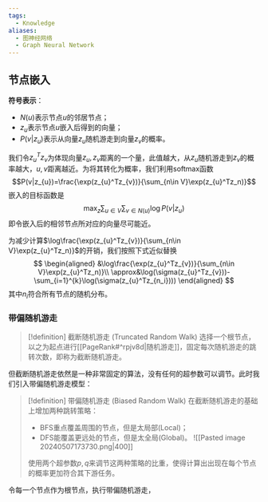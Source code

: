 ```yaml
---
tags:
  - Knowledge
aliases:
  - 图神经网络
  - Graph Neural Network
---
```

## 节点嵌入
**符号表示**：
- $N(u)$表示节点$u$的邻居节点；
- $z_{u}$表示节点$u$嵌入后得到的向量；
- $P(v|z_{u})$表示从向量$z_{u}$随机游走到向量$z_{v}$的概率。

我们令$z_{u}^Tz_{v}$为体现向量$z_{u},z_{v}$距离的一个量，此值越大，从$z_{u}$随机游走到$z_{v}$的概率越大，$u,v$距离越近。为将其转化为概率，我们利用softmax函数
$$P(v|z_{u})=\frac{\exp(z_{u}^Tz_{v})}{\sum_{n\in V}\exp(z_{u}^Tz_n)}$$
嵌入的目标函数是
$$\max_{z}\sum_{u\in V}\sum_{v\in N(u)}\log P(v|z_{u})$$
即令嵌入后的相邻节点所对应的向量尽可能近。

为减少计算$\log\frac{\exp(z_{u}^Tz_{v})}{\sum_{n\in V}\exp(z_{u}^Tz_n)}$的开销，我们按照下式近似替换
$$
\begin{aligned}
&\log\frac{\exp(z_{u}^Tz_{v})}{\sum_{n\in V}\exp(z_{u}^Tz_n)}\\
\approx&\log(\sigma(z_{u}^Tz_{v}))-\sum_{i=1}^{k}\log(\sigma(z_{u}^Tz_{n_i})))
\end{aligned}
$$
其中$n_i$符合所有节点的随机分布。

### 带偏随机游走
> [!definition] 截断随机游走 (Truncated Random Walk)
> 选择一个根节点，以之为起点进行[[PageRank#^rpjv8d|随机游走]]，固定每次随机游走的跳转次数，即称为截断随机游走。

但截断随机游走依然是一种非常固定的算法，没有任何的超参数可以调节。此时我们引入带偏随机游走模型：

> [!definition] 带偏随机游走 (Biased Random Walk)
> 在截断随机游走的基础上增加两种跳转策略：
> - BFS重点覆盖周围的节点，但是太局部(Local)；
> - DFS能覆盖更远处的节点，但是太全局(Global)。
> ![[Pasted image 20240507173730.png|400]]
> 
> 使用两个超参数$p,q$来调节这两种策略的比重，使得计算出出现在每个节点的概率更加符合其下游任务。

令每一个节点作为根节点，执行带偏随机游走，